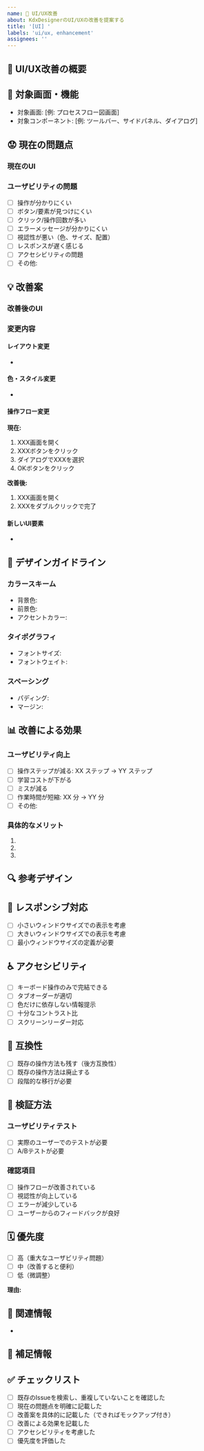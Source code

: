```yaml
---
name: 💄 UI/UX改善
about: KdxDesignerのUI/UXの改善を提案する
title: '[UI] '
labels: 'ui/ux, enhancement'
assignees: ''
---
```


## 💄 UI/UX改善の概要

<!-- 改善したいUI/UXについて簡潔に説明してください -->


## 📍 対象画面・機能

<!-- 改善対象の画面や機能を記載してください -->

- 対象画面: [例: プロセスフロー図画面]
- 対象コンポーネント: [例: ツールバー、サイドパネル、ダイアログ]

## 😟 現在の問題点

<!-- 現在のUI/UXのどこが問題なのか説明してください -->


### 現在のUI

<!-- 現在のUIのスクリーンショットを貼り付けてください -->


### ユーザビリティの問題

<!-- 該当する問題にチェック [x] を入れてください -->

- [ ] 操作が分かりにくい
- [ ] ボタン/要素が見つけにくい
- [ ] クリック/操作回数が多い
- [ ] エラーメッセージが分かりにくい
- [ ] 視認性が悪い（色、サイズ、配置）
- [ ] レスポンスが遅く感じる
- [ ] アクセシビリティの問題
- [ ] その他:

## 💡 改善案

### 改善後のUI

<!-- 改善案のモックアップやスケッチを貼り付けてください -->
<!-- 画像がない場合は、テキストで詳しく説明してください -->


### 変更内容

<!-- 具体的な変更内容を記載してください -->

#### レイアウト変更
-

#### 色・スタイル変更
-

#### 操作フロー変更
**現在:**
1. XXX画面を開く
2. XXXボタンをクリック
3. ダイアログでXXXを選択
4. OKボタンをクリック

**改善後:**
1. XXX画面を開く
2. XXXをダブルクリックで完了

#### 新しいUI要素
-

## 🎨 デザインガイドライン

### カラースキーム
<!-- 色の変更がある場合 -->

- 背景色:
- 前景色:
- アクセントカラー:

### タイポグラフィ
<!-- フォント変更がある場合 -->

- フォントサイズ:
- フォントウェイト:

### スペーシング
<!-- 余白・間隔の変更がある場合 -->

- パディング:
- マージン:

## 📊 改善による効果

### ユーザビリティ向上
<!-- 該当するものにチェック [x] を入れてください -->

- [ ] 操作ステップが減る: XX ステップ → YY ステップ
- [ ] 学習コストが下がる
- [ ] ミスが減る
- [ ] 作業時間が短縮: XX 分 → YY 分
- [ ] その他:

### 具体的なメリット
1.
2.
3.

## 🔍 参考デザイン

<!-- 参考にしたいUIデザインがあれば画像やリンクを貼り付けてください -->


## 📱 レスポンシブ対応

<!-- ウィンドウサイズに応じた挙動を記載（該当する場合） -->

- [ ] 小さいウィンドウサイズでの表示を考慮
- [ ] 大きいウィンドウサイズでの表示を考慮
- [ ] 最小ウィンドウサイズの定義が必要

## ♿ アクセシビリティ

<!-- アクセシビリティの考慮点を記載してください -->

- [ ] キーボード操作のみで完結できる
- [ ] タブオーダーが適切
- [ ] 色だけに依存しない情報提示
- [ ] 十分なコントラスト比
- [ ] スクリーンリーダー対応

## 🔄 互換性

<!-- 既存の機能への影響を記載してください -->

- [ ] 既存の操作方法も残す（後方互換性）
- [ ] 既存の操作方法は廃止する
- [ ] 段階的な移行が必要

## 🧪 検証方法

<!-- この改善をどのように検証すべきか記載してください -->

### ユーザビリティテスト
- [ ] 実際のユーザーでのテストが必要
- [ ] A/Bテストが必要

### 確認項目
- [ ] 操作フローが改善されている
- [ ] 視認性が向上している
- [ ] エラーが減少している
- [ ] ユーザーからのフィードバックが良好

## 🗓️ 優先度

- [ ] 高（重大なユーザビリティ問題）
- [ ] 中（改善すると便利）
- [ ] 低（微調整）

**理由:**


## 🔗 関連情報

<!-- 関連するIssue、参考資料があれば記載してください -->

-

## 📝 補足情報

<!-- その他、参考になる情報があれば記載してください -->


## ✅ チェックリスト

- [ ] 既存のIssueを検索し、重複していないことを確認した
- [ ] 現在の問題点を明確に記載した
- [ ] 改善案を具体的に記載した（できればモックアップ付き）
- [ ] 改善による効果を記載した
- [ ] アクセシビリティを考慮した
- [ ] 優先度を評価した
